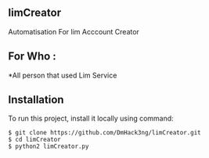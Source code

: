 ## limCreator 
Automatisation For lim Acccount Creator 

## For Who :
*All person that used Lim Service 

## Installation 

To run this project, install it locally using command:

```
$ git clone https://github.com/DmHack3ng/limCreator.git
$ cd limCreator
$ python2 limCreator.py
```
